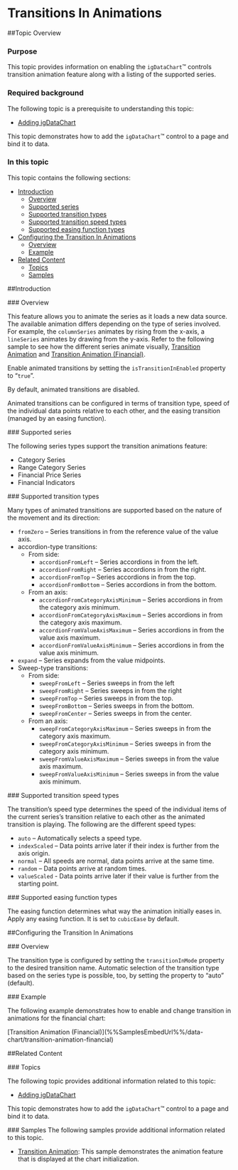 ﻿<!--
|metadata|
{
    "fileName": "igchart-transitions-in-animations",
    "controlName": "",
    "tags": []
}
|metadata|
-->

# Transitions In Animations



##Topic Overview


### Purpose

This topic provides information on enabling the `igDataChart`™ controls transition animation feature along with a listing of the supported series.

### Required background

The following topic is a prerequisite to understanding this topic:

-	[Adding igDataChart](igDataChart-Adding.html)

This topic demonstrates how to add the `igDataChart`™ control to a page and bind it to data.



### In this topic

This topic contains the following sections:

-   [Introduction](#introduction)
    -   [Overview](#overview)
    -   [Supported series](#supported-series)
    -   [Supported transition types](#supported-transition-types)
    -   [Supported transition speed types](#supported-transition-speed-types)
    -   [Supported easing function types](#supported-easing-function-types)
-   [Configuring the Transition In Animations](#transition-in-animations)
    -   [Overview](#transition-overview)
    -   [Example](#transition-example)
-   [Related Content](#related-content)
    -   [Topics](#topics)
    -   [Samples](#samples)



##<a id="introduction"></a>Introduction


###<a id="overview"></a> Overview

This feature allows you to animate the series as it loads a new data source. The available animation differs depending on the type of series involved. For example, the `columnSeries` animates by rising from the x-axis, a `lineSeries` animates by drawing from the y-axis. Refer to the following sample to see how the different series animate visually, [Transition Animation](%%SamplesUrl%%/data-chart/transition-animation) and [Transition Animation (Financial)](igChart-transitions-in-animations.html#transition-example).

Enable animated transitions by setting the `isTransitionInEnabled` property to “`true`”.

By default, animated transitions are disabled.

Animated transitions can be configured in terms of transition type, speed of the individual data points relative to each other, and the easing transition (managed by an easing function).

###<a id="supported-series"></a> Supported series

The following series types support the transition animations feature:

-   Category Series
-   Range Category Series
-   Financial Price Series
-   Financial Indicators

###<a id="supported-transition-types"></a> Supported transition types

Many types of animated transitions are supported based on the nature of the movement and its direction:

-   `fromZero` – Series transitions in from the reference value of the value axis.
-   accordion-type transitions:
    -   From side:
        -   `accordionFromLeft` – Series accordions in from the left.
        -   `accordionFromRight` – Series accordions in from the right.
        -   `accordionFromTop` – Series accordions in from the top.
        -   `accordionFromBottom` – Series accordions in from the bottom.
    -   From an axis:
        -   `accordionFromCategoryAxisMinimum` – Series accordions in from the category axis minimum.
        -   `accordionFromCategoryAxisMaximum` – Series accordions in from the category axis maximum.
        -   `accordionFromValueAxisMaximum` – Series accordions in from the value axis maximum.
        -   `accordionFromValueAxisMinimum` – Series accordions in from the value axis minimum.
-   `expand` – Series expands from the value midpoints.
-   Sweep-type transitions:
    -   From side:
        -   `sweepFromLeft` – Series sweeps in from the left
        -   `sweepFromRight` – Series sweeps in from the right
        -   `sweepFromTop` – Series sweeps in from the top.
        -   `sweepFromBottom` – Series sweeps in from the bottom.
        -   `sweepFromCenter` – Series sweeps in from the center.
    -   From an axis:
        -   `sweepFromCategoryAxisMaximum` – Series sweeps in from the category axis maximum.
        -   `sweepFromCategoryAxisMinimum` – Series sweeps in from the category axis minimum.
        -   `sweepFromValueAxisMaximum` – Series sweeps in from the value axis maximum.
        -   `sweepFromValueAxisMinimum` – Series sweeps in from the value axis minimum.

###<a id="supported-transition-speed-types"></a> Supported transition speed types

The transition’s speed type determines the speed of the individual items of the current series’s transition relative to each other as the animated transition is playing. The following are the different speed types:

-   `auto` – Automatically selects a speed type.
-   `indexScaled` – Data points arrive later if their index is further from the axis origin.
-   `normal` – All speeds are normal, data points arrive at the same time.
-   `random` – Data points arrive at random times.
-   `valueScaled` - Data points arrive later if their value is further from the starting point.

###<a id="supported-easing-function-types"></a> Supported easing function types

The easing function determines what way the animation initially eases in. Apply any easing function. It is set to `cubicEase` by default.



##<a id="transition-in-animations"></a>Configuring the Transition In Animations


###<a id="transition-overview"></a> Overview

The transition type is configured by setting the `transitionInMode` property to the desired transition name. Automatic selection of the transition type based on the series type is possible, too, by setting the property to “auto” (default).

###<a id="transition-example"></a> Example

The following example demonstrates how to enable and change transition in animations for the financial chart:

<div class="embed-sample">
   [Transition Animation (Financial)](%%SamplesEmbedUrl%%/data-chart/transition-animation-financial)
</div>

##<a id="related-content"></a>Related Content


###<a id="topics"></a> Topics

The following topic provides additional information related to this topic:

-	[Adding igDataChart](igDataChart-Adding.html)

This topic demonstrates how to add the `igDataChart`™ control to a page
and bind it to data.



###<a id="samples"></a> Samples
The following samples provide additional information related to this topic.


-	[Transition Animation](%%SamplesUrl%%/data-chart/transition-animation): This sample demonstrates the animation feature that is displayed at the chart initialization.